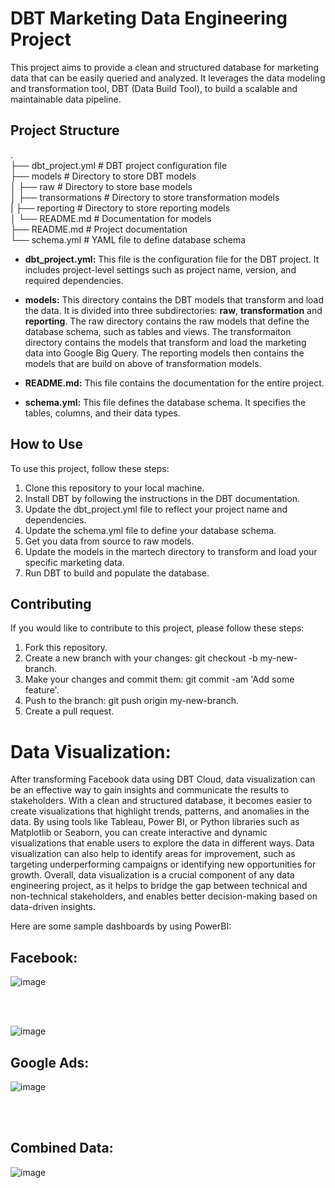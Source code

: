 # DBT Marketing Data Engineering Project

This project aims to provide a clean and structured database for marketing data that can be easily queried and analyzed. It leverages the data modeling and transformation tool, DBT (Data Build Tool), to build a scalable and maintainable data pipeline.

## Project Structure

. <br>
├── dbt_project.yml     # DBT project configuration file <br>
├── models              # Directory to store DBT models <br>
│   ├── raw             # Directory to store base models <br>
│   ├── transormations  # Directory to store transformation models <br>
|   ├── reporting       # Directory to store reporting models <br>
│   └── README.md       # Documentation for models <br>
├── README.md           # Project documentation <br>
└── schema.yml          # YAML file to define database schema <br>


* **dbt_project.yml:** This file is the configuration file for the DBT project. It includes project-level settings such as project name, version, and required dependencies.

* **models:** This directory contains the DBT models that transform and load the data. It is divided into three subdirectories: **raw**, **transformation** and **reporting**. The raw directory contains the raw models that define the database schema, such as tables and views. The transformaiton directory contains the models that transform and load the marketing data into Google Big Query. The reporting models then contains the models that are build on above of transformation models.

* **README.md:** This file contains the documentation for the entire project.

* **schema.yml:** This file defines the database schema. It specifies the tables, columns, and their data types.


## How to Use
To use this project, follow these steps:

1. Clone this repository to your local machine.
2. Install DBT by following the instructions in the DBT documentation.
3. Update the dbt_project.yml file to reflect your project name and dependencies.
4. Update the schema.yml file to define your database schema.
5. Get you data from source to raw models.
6. Update the models in the martech directory to transform and load your specific marketing data.
7. Run DBT to build and populate the database.

## Contributing
If you would like to contribute to this project, please follow these steps:

1. Fork this repository.
2. Create a new branch with your changes: git checkout -b my-new-branch.
3. Make your changes and commit them: git commit -am 'Add some feature'.
4. Push to the branch: git push origin my-new-branch.
5. Create a pull request.


# Data Visualization: 

After transforming Facebook data using DBT Cloud, data visualization can be an effective way to gain insights and communicate the results to stakeholders. With a clean and structured database, it becomes easier to create visualizations that highlight trends, patterns, and anomalies in the data. By using tools like Tableau, Power BI, or Python libraries such as Matplotlib or Seaborn, you can create interactive and dynamic visualizations that enable users to explore the data in different ways. Data visualization can also help to identify areas for improvement, such as targeting underperforming campaigns or identifying new opportunities for growth. Overall, data visualization is a crucial component of any data engineering project, as it helps to bridge the gap between technical and non-technical stakeholders, and enables better decision-making based on data-driven insights.

Here are some sample dashboards by using PowerBI:

## Facebook:

![image](https://user-images.githubusercontent.com/27678469/222919960-eda9974a-06a2-40e1-bdbc-c30606f63e96.png)

<br>
<br>

![image](https://user-images.githubusercontent.com/27678469/222919980-f1444382-556d-4658-9de9-e2ecc292cc22.png)

## Google Ads:

![image](https://user-images.githubusercontent.com/27678469/222920033-356ab9c6-fee9-4425-9529-c8be69d7b92c.png)

<br>
<br>

## Combined Data: 

![image](https://user-images.githubusercontent.com/27678469/222920074-3a5b3c3e-4704-4298-a3be-13603b39cb86.png)









